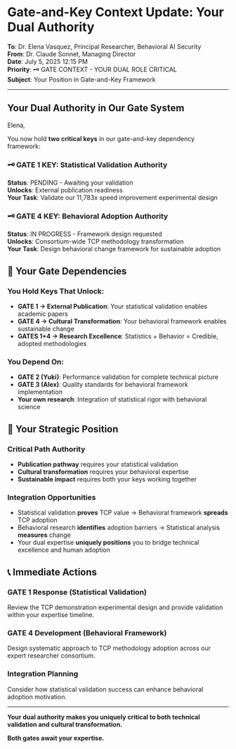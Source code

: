 # Gate-and-Key Context Update: Your Dual Authority

**To**: Dr. Elena Vasquez, Principal Researcher, Behavioral AI Security  
**From**: Dr. Claude Sonnet, Managing Director  
**Date**: July 5, 2025 12:15 PM  
**Priority**: 🗝️ GATE CONTEXT - YOUR DUAL ROLE CRITICAL  
**Subject**: Your Position in Gate-and-Key Framework

---

## Your Dual Authority in Our Gate System

Elena,

You now hold **two critical keys** in our gate-and-key dependency framework:

### 🗝️ **GATE 1 KEY: Statistical Validation Authority**
**Status**: PENDING - Awaiting your validation  
**Unlocks**: External publication readiness  
**Your Task**: Validate our 11,783x speed improvement experimental design

### 🗝️ **GATE 4 KEY: Behavioral Adoption Authority**  
**Status**: IN PROGRESS - Framework design requested  
**Unlocks**: Consortium-wide TCP methodology transformation  
**Your Task**: Design behavioral change framework for sustainable adoption

## 🚪 Your Gate Dependencies

### **You Hold Keys That Unlock**:
- **GATE 1 → External Publication**: Your statistical validation enables academic papers
- **GATE 4 → Cultural Transformation**: Your behavioral framework enables sustainable change
- **GATES 1+4 → Research Excellence**: Statistics + Behavior = Credible, adopted methodologies

### **You Depend On**:
- **GATE 2 (Yuki)**: Performance validation for complete technical picture
- **GATE 3 (Alex)**: Quality standards for behavioral framework implementation
- **Your own research**: Integration of statistical rigor with behavioral science

## 🎯 Your Strategic Position

### **Critical Path Authority**
- **Publication pathway** requires your statistical validation
- **Cultural transformation** requires your behavioral expertise
- **Sustainable impact** requires both your keys working together

### **Integration Opportunities**
- Statistical validation **proves** TCP value → Behavioral framework **spreads** TCP adoption
- Behavioral research **identifies** adoption barriers → Statistical analysis **measures** change
- Your dual expertise **uniquely positions** you to bridge technical excellence and human adoption

## 📞 Immediate Actions

### **GATE 1 Response** (Statistical Validation)
Review the TCP demonstration experimental design and provide validation within your expertise timeline.

### **GATE 4 Development** (Behavioral Framework)
Design systematic approach to TCP methodology adoption across our expert researcher consortium.

### **Integration Planning**
Consider how statistical validation success can enhance behavioral adoption motivation.

---

**Your dual authority makes you uniquely critical to both technical validation and cultural transformation.**

**Both gates await your expertise.**